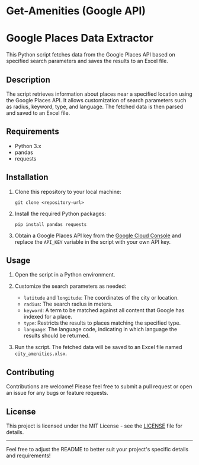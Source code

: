 # Get-Amenities (Google API)


# Google Places Data Extractor

This Python script fetches data from the Google Places API based on specified search parameters and saves the results to an Excel file.

## Description

The script retrieves information about places near a specified location using the Google Places API. It allows customization of search parameters such as radius, keyword, type, and language. The fetched data is then parsed and saved to an Excel file.

## Requirements

- Python 3.x
- pandas
- requests

## Installation

1. Clone this repository to your local machine:

   ```
   git clone <repository-url>
   ```

2. Install the required Python packages:

   ```
   pip install pandas requests
   ```

3. Obtain a Google Places API key from the [Google Cloud Console](https://console.cloud.google.com/apis/credentials) and replace the `API_KEY` variable in the script with your own API key.

## Usage

1. Open the script in a Python environment.

2. Customize the search parameters as needed:
   - `latitude` and `longitude`: The coordinates of the city or location.
   - `radius`: The search radius in meters.
   - `keyword`: A term to be matched against all content that Google has indexed for a place.
   - `type`: Restricts the results to places matching the specified type.
   - `language`: The language code, indicating in which language the results should be returned.

3. Run the script. The fetched data will be saved to an Excel file named `city_amenities.xlsx`.

## Contributing

Contributions are welcome! Please feel free to submit a pull request or open an issue for any bugs or feature requests.

## License

This project is licensed under the MIT License - see the [LICENSE](LICENSE) file for details.

---

Feel free to adjust the README to better suit your project's specific details and requirements!
